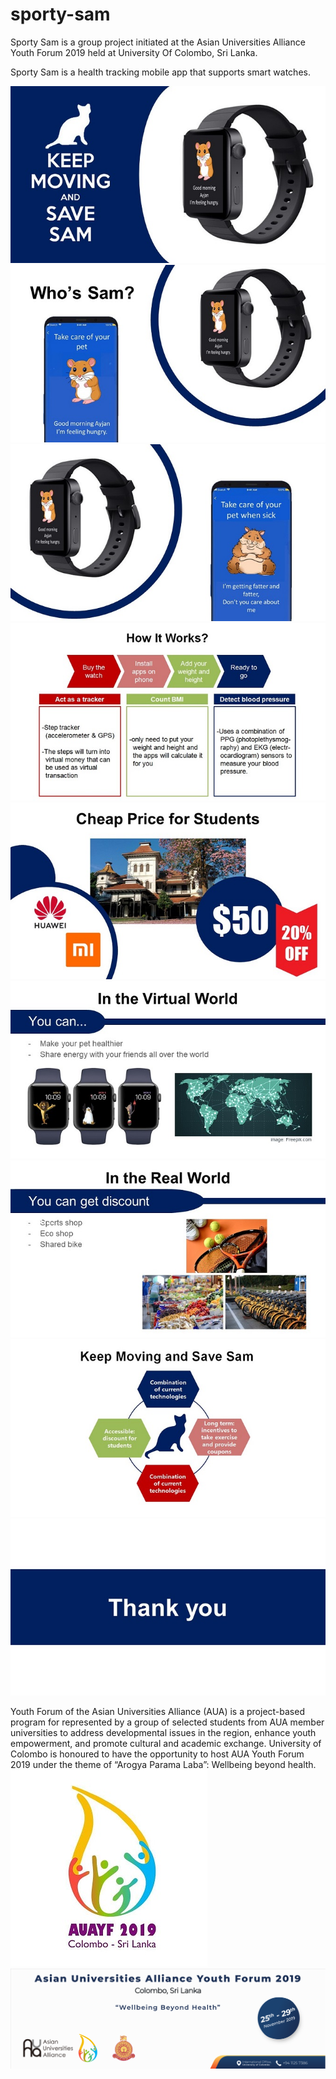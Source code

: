 # sporty-sam
Sporty Sam is a group project initiated at the Asian Universities Alliance Youth Forum 2019 held at University Of Colombo, Sri Lanka.

Sporty Sam is a health tracking mobile app that supports smart watches. 

![1](/presentation/Slide1.JPG)
![1](/presentation/Slide2.JPG)
![1](/presentation/Slide3.JPG)
![1](/presentation/Slide4.JPG)
![1](/presentation/Slide5.JPG)
![1](/presentation/Slide6.JPG)
![1](/presentation/Slide7.JPG)
![1](/presentation/Slide8.JPG)
![1](/presentation/Slide9.JPG)

Youth Forum of the Asian Universities Alliance (AUA) is a project-based program for represented by a group of selected students from AUA member universities to address developmental issues in the region, enhance youth empowerment, and promote cultural and academic exchange. University of Colombo is honoured to have the opportunity to host  AUA Youth Forum 2019 under the theme of “Arogya Parama Laba”: Wellbeing beyond health.
![1](/presentation/yf.jpg)
![1](/presentation/Web-Slider-01.png)

